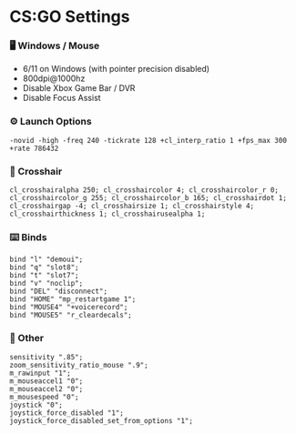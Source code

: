 # CS:GO Settings
### 🖥️ Windows / Mouse
- 6/11 on Windows (with pointer precision disabled)
- 800dpi@1000hz
- Disable Xbox Game Bar / DVR
- Disable Focus Assist
### ⚙️ Launch Options
```-novid -high -freq 240 -tickrate 128 +cl_interp_ratio 1 +fps_max 300 +rate 786432```
### 🎯 Crosshair
```cl_crosshairalpha 250; cl_crosshaircolor 4; cl_crosshaircolor_r 0; cl_crosshaircolor_g 255; cl_crosshaircolor_b 165; cl_crosshairdot 1; cl_crosshairgap -4; cl_crosshairsize 1; cl_crosshairstyle 4; cl_crosshairthickness 1; cl_crosshairusealpha 1;```
### ⌨️ Binds
```
bind "l" "demoui";
bind "q" "slot8";
bind "t" "slot7";
bind "v" "noclip";
bind "DEL" "disconnect";
bind "HOME" "mp_restartgame 1";
bind "MOUSE4" "+voicerecord";
bind "MOUSE5" "r_cleardecals";
```
### 🤔 Other
```
sensitivity ".85";
zoom_sensitivity_ratio_mouse ".9";
m_rawinput "1";
m_mouseaccel1 "0";
m_mouseaccel2 "0";
m_mousespeed "0";
joystick "0";
joystick_force_disabled "1";
joystick_force_disabled_set_from_options "1";
```
